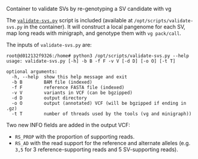 Container to validate SVs by re-genotyping a SV candidate with vg

The [`validate-svs.py`](validate-svs.py) script is included (available at `/opt/scripts/validate-svs.py` in the container).
It will construct a local pangenome for each SV, map long reads with minigraph, and genotype them with `vg pack/call`.

The inputs of `validate-svs.py` are:

```
root@d012132f9326:/home# python3 /opt/scripts/validate-svs.py --help
usage: validate-svs.py [-h] -b B -f F -v V [-d D] [-o O] [-t T]

optional arguments:
  -h, --help  show this help message and exit
  -b B        BAM file (indexed)
  -f F        reference FASTA file (indexed)
  -v V        variants in VCF (can be bgzipped)
  -d D        output directory
  -o O        output (annotated) VCF (will be bgzipped if ending in .gz)
  -t T        number of threads used by the tools (vg and minigraph))
```

Two new INFO fields are added in the output VCF:

- `RS_PROP` with the proportion of supporting reads.
- `RS_AD` with the read support for the reference and alternate alleles (e.g. `3,5` for 3 reference-supporting reads and 5 SV-supporting reads).
